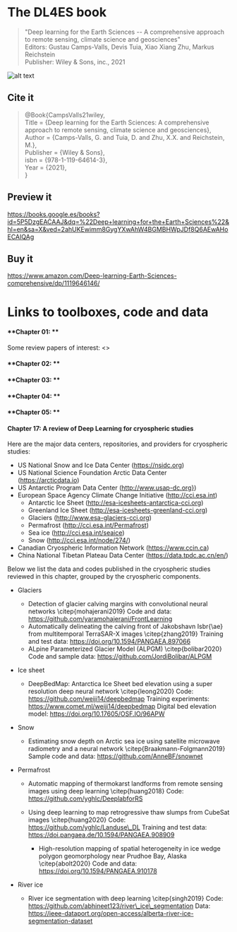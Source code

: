 # The DL4ES book

>"Deep learning for the Earth Sciences -- A comprehensive approach to remote sensing, climate science and geosciences"<br>
>Editors: Gustau Camps-Valls, Devis Tuia, Xiao Xiang Zhu, Markus Reichstein<br>
>Publisher: Wiley & Sons, inc., 2021<br>

![alt text](https://i.gr-assets.com/images/S/compressed.photo.goodreads.com/books/1617079458l/57573449.jpg)

## Cite it

> @Book{CampsValls21wiley,<br>
> Title = {Deep learning for the Earth Sciences: A comprehensive approach to remote sensing, climate science and geosciences},<br>
> Author = {Camps-Valls, G. and Tuia, D. and Zhu, X.X. and Reichstein, M.},<br>
> Publisher = {Wiley \& Sons},<br>
> isbn = {978-1-119-64614-3},<br>
> Year = {2021},<br>
> }<br>

## Preview it

https://books.google.es/books?id=5P5DzgEACAAJ&dq=%22Deep+learning+for+the+Earth+Sciences%22&hl=en&sa=X&ved=2ahUKEwimm8GygYXwAhW4BGMBHWpJDf8Q6AEwAHoECAIQAg

## Buy it

https://www.amazon.com/Deep-learning-Earth-Sciences-comprehensive/dp/1119646146/

# Links to toolboxes, code and data

#### **Chapter 01: **

Some review papers of interest:
<>

#### **Chapter 02: **

#### **Chapter 03: **

#### **Chapter 04: **

#### **Chapter 05: **

#### **Chapter 17: A review of Deep Learning for cryospheric studies**

Here are the major data centers, repositories, and providers for cryospheric studies:
* US National Snow and Ice Data Center (https://nsidc.org)
* US National Science Foundation Arctic Data Center (https://arcticdata.io)
* US Antarctic Program Data Center (http://www.usap-dc.org})
* European Space Agency Climate Change Initiative (http://cci.esa.int)
	- Antarctic Ice Sheet  (http://esa-icesheets-antarctica-cci.org)
	- Greenland Ice Sheet  (http://esa-icesheets-greenland-cci.org)
	- Glaciers (http://www.esa-glaciers-cci.org)
	- Permafrost (http://cci.esa.int/Permafrost)
	- Sea ice (http://cci.esa.int/seaice)
	- Snow (http://cci.esa.int/node/274/)
* Canadian Cryospheric Information Network (https://www.ccin.ca)
* China National Tibetan Plateau Data Center (https://data.tpdc.ac.cn/en/)
	
Below we list the data and codes published in the cryospheric studies reviewed in this chapter, grouped by the cryospheric components.
* Glaciers
	- Detection of glacier calving margins with convolutional neural networks \citep{mohajerani2019}
	Code and data: https://github.com/yaramohajerani/FrontLearning
	- Automatically delineating the calving front of Jakobshavn Isbr{\ae} from multitemporal TerraSAR-X images \citep{zhang2019}
	Training and test data: https://doi.org/10.1594/PANGAEA.897066
	- ALpine Parameterized Glacier Model (ALPGM) \citep{bolibar2020}
	Code and sample data: https://github.com/JordiBolibar/ALPGM
	
* Ice sheet
	- DeepBedMap: Antarctica Ice Sheet bed elevation using a super resolution deep neural network \citep{leong2020}
	Code: https://github.com/weiji14/deepbedmap
	Training experiments: https://www.comet.ml/weiji14/deepbedmap
	Digital bed elevation model: https://doi.org/10.17605/OSF.IO/96APW
	
* Snow
	- Estimating snow depth on Arctic sea ice using satellite microwave radiometry and a neural network \citep{Braakmann-Folgmann2019}
	Sample code and data: https://github.com/AnneBF/snownet
	
* Permafrost
	- Automatic mapping of thermokarst landforms from remote sensing images using deep learning \citep{huang2018}
	Code: https://github.com/yghlc/DeeplabforRS
	
	- Using deep learning to map retrogressive thaw slumps from CubeSat images  \citep{huang2020}
	Code: https://github.com/yghlc/Landuse\_DL
	Training and test data: https://doi.pangaea.de/10.1594/PANGAEA.908909
        - High-resolution mapping of spatial heterogeneity in ice wedge polygon geomorphology near Prudhoe Bay, Alaska \citep{abolt2020}
	Code and data: https://doi.org/10.1594/PANGAEA.910178

* River ice
	- River ice segmentation with deep learning \citep{singh2019}
	Code: https://github.com/abhineet123/river\_ice\_segmentation
	Data: https://ieee-dataport.org/open-access/alberta-river-ice-segmentation-dataset

